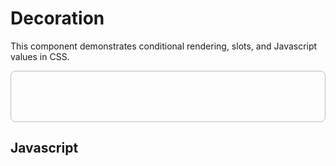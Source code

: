 # Decoration

This component demonstrates conditional rendering, slots, and Javascript values in CSS.

<script src="/components/decoration.js" type="module"></script>

<style>
  .demo-box {
    border: 1px solid rgba(125, 125, 125, 0.5);
    border-radius: 8px;
    height: 5rem;
  }
</style>

<element-story>
  <script type="application/json">
    {
      "type": {
        "type": "list",
        "options": ["badge", "ribbon"]
      },
      "label": {
        "type": "text"
      },
      "background": {
        "type": "color"
      },
      "color": {
        "type": "color"
      },
      "href": {
        "type": "text"
      },
      "target": {
        "type": "list",
        "options": ["_blank", "_self"]
      }
    }
  </script>
  <ardi-decoration background="#5E35B1" color="#ffffff" href="https://google.com" label="Ribbon" type="ribbon" style="max-width: 350px; width: 100%;">
    <div class="demo-box"></div>
  </ardi-decoration>
</element-story>

## Javascript

[](../components/decoration.js ':include')
